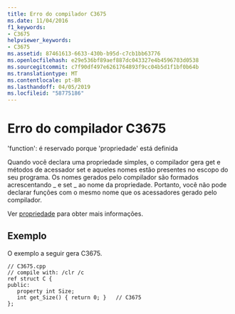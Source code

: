 ```yaml
---
title: Erro do compilador C3675
ms.date: 11/04/2016
f1_keywords:
- C3675
helpviewer_keywords:
- C3675
ms.assetid: 87461613-6633-430b-b95d-c7cb1bb63776
ms.openlocfilehash: e29e536bf89aef887dc043327e4b4596703d0538
ms.sourcegitcommit: c7f90df497e6261764893f9cc04b5d1f1bf0b64b
ms.translationtype: MT
ms.contentlocale: pt-BR
ms.lasthandoff: 04/05/2019
ms.locfileid: "58775186"
---
```

# <a name="compiler-error-c3675"></a>Erro do compilador C3675

'function': é reservado porque 'propriedade' está definida

Quando você declara uma propriedade simples, o compilador gera get e métodos de acessador set e aqueles nomes estão presentes no escopo do seu programa.  Os nomes gerados pelo compilador são formados acrescentando _ e set _ ao nome da propriedade.  Portanto, você não pode declarar funções com o mesmo nome que os acessadores gerado pelo compilador.

Ver [propriedade](../../extensions/property-cpp-component-extensions.md) para obter mais informações.

## <a name="example"></a>Exemplo

O exemplo a seguir gera C3675.

```
// C3675.cpp
// compile with: /clr /c
ref struct C {
public:
   property int Size;
   int get_Size() { return 0; }   // C3675
};
```